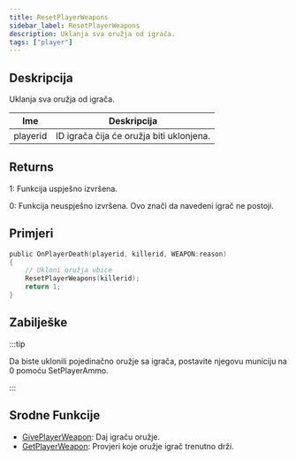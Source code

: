 ```yaml
---
title: ResetPlayerWeapons
sidebar_label: ResetPlayerWeapons
description: Uklanja sva oružja od igrača.
tags: ["player"]
---
```


## Deskripcija

Uklanja sva oružja od igrača.

| Ime      | Deskripcija                              |
| -------- | ---------------------------------------- |
| playerid | ID igrača čija će oružja biti uklonjena. |

## Returns

1: Funkcija uspješno izvršena.

0: Funkcija neuspješno izvršena. Ovo znači da navedeni igrač ne postoji.

## Primjeri

```c
public OnPlayerDeath(playerid, killerid, WEAPON:reason)
{
    // Ukloni oružja ubice
    ResetPlayerWeapons(killerid);
    return 1;
}
```

## Zabilješke

:::tip

Da biste uklonili pojedinačno oružje sa igrača, postavite njegovu municiju na 0 pomoću SetPlayerAmmo.

:::

## Srodne Funkcije

- [GivePlayerWeapon](GivePlayerWeapon): Daj igraču oružje.
- [GetPlayerWeapon](GetPlayerWeapon): Provjeri koje oružje igrač trenutno drži.
